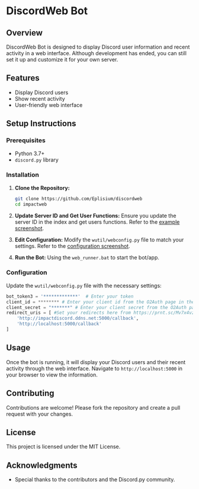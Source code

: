 # DiscordWeb Bot

## Overview

DiscordWeb Bot is designed to display Discord user information and recent activity in a web interface. Although development has ended, you can still set it up and customize it for your own server.

## Features

- Display Discord users
- Show recent activity
- User-friendly web interface

## Setup Instructions

### Prerequisites

- Python 3.7+
- `discord.py` library

### Installation

1. **Clone the Repository:**
   ```bash
   git clone https://github.com/Eplisium/discordweb
   cd impactweb
   ```

2. **Update Server ID and Get User Functions:**
   Ensure you update the server ID in the index and get users functions. Refer to the [example screenshot](https://prnt.sc/s3iMomavtSXQ).

3. **Edit Configuration:**
   Modify the `wutil/webconfig.py` file to match your settings. Refer to the [configuration screenshot](https://prnt.sc/rT4LUOOBkZfP).

4. **Run the Bot:**
   Using the `web_runner.bat` to start the bot/app. 

### Configuration

Update the `wutil/webconfig.py` file with the necessary settings:
```python
bot_token3 = '*************'  # Enter your token
client_id = ******** # Enter your client id from the O2Auth page in the discord dev page.
client_secret = "*******" # Enter your client secret from the O2Auth page in the discord dev page.
redirect_uris = [ #Set your redirects here from https://prnt.sc/Mv7x4vzUMn_N   PS. Yes I understand the typo. I've accidently done that through out the whole code.
    'http://impactdiscord.ddns.net:5000/callback',
    'http://localhost:5000/callback'
]  
```

## Usage

Once the bot is running, it will display your Discord users and their recent activity through the web interface. Navigate to `http://localhost:5000` in your browser to view the information.

## Contributing

Contributions are welcome! Please fork the repository and create a pull request with your changes.

## License

This project is licensed under the MIT License.

## Acknowledgments

- Special thanks to the contributors and the Discord.py community.

